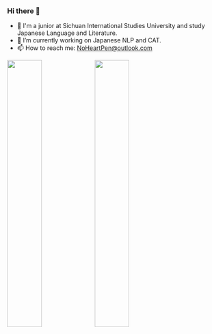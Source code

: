 ### Hi there 👋

<!--
**NoHeartPen/NoHeartPen** is a ✨ _special_ ✨ repository because its `README.md` (this file) appears on your GitHub profile.

Here are some ideas to get you started:


- 👯 I’m looking to collaborate on ...
- 🤔 I’m looking for help with ...
- 💬 Ask me about ...
- 📫 How to reach me: ...
- 🌱 I’m currently learning Japanese 
- 😄 Pronouns: ...
- ⚡ Fun fact: ...
-->

- 🏫 I'm a junior at Sichuan International Studies University and study Japanese Language and Literature.
- 🔭 I’m currently working on Japanese NLP and CAT.
- 📫 How to reach me: NoHeartPen@outlook.com


<a href="https://github.com/anuraghazra/github-readme-stats">
<img width="40%" align="left" src="https://github-readme-stats.vercel.app/api/top-langs/?username=NoHeartPen&theme=dark&hide=html,shell">
</a>
<a href="https://github.com/anuraghazra/github-readme-stats">
<img width="40%" align="left" src="https://github-readme-stats.vercel.app/api?username=NoHeartPen&show_icons=true&theme=dark&line_height=33">
</a>
